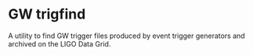GW trigfind
===========

A utility to find GW trigger files produced by event trigger generators and archived on the LIGO Data Grid.
